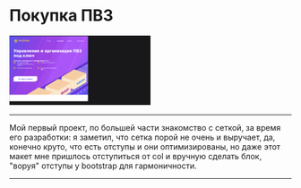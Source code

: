 # Покупка ПВЗ 

 <img width="50%" height="40%"  src="https://github.com/Hiagar11/Bootstrap/blob/First_project/BootstrapPVZ.gif"> 
 
 ____
 
 Мой первый проект, по большей части знакомство с сеткой, за время его разработки: я заметил,  что сетка порой не очень и выручает, да, конечно круто,  что есть отступы и они оптимизированы, но даже этот макет мне пришлось отступиться от col и вручную сделать блок, "воруя" отступы у bootstrap для гармоничности.
 
 
____







